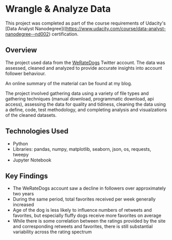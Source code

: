 # Wrangle & Analyze Data
This project was completed as part of the course requirements of Udacity's [Data Analyst Nanodegree]((https://www.udacity.com/course/data-analyst-nanodegree--nd002) certification.

## Overview
The project used data from the [WeRateDogs](https://twitter.com/dog_rates) Twitter account. The data was assessed, cleaned and analyzed to provide accurate insights into account follower behaviour.

An online summary of the material can be found at my blog. 

The project involved gathering data using a variety of file types and gathering techniques (manual download, programmatic download, api access), assessing the data for quality and tidiness, cleaning the data using a define, code, test methodology, and completing analysis and visualzations of the cleaned datasets.

## Technologies Used
- Python 
- Libraries: pandas, numpy, matplotlib, seaborn, json, os, requests, tweepy
- Jupyter Notebook

## Key Findings
- The WeRateDogs account saw a decline in followers over approximately two years
- During the same period, total favorites received per week generally increased
- Age of the dog is less likely to influence numbers of retweets and favorites, but especially fluffy dogs receive more favorites on average
- While there is some correlation between the ratings provided by the site and corresponding retweets and favorites, there is still substantial variability across the rating spectrum
